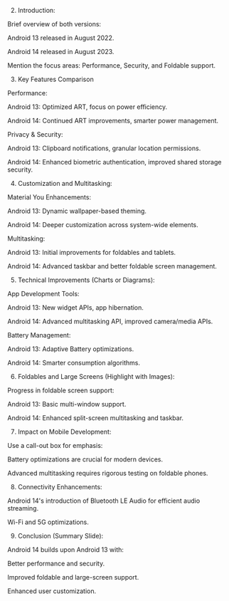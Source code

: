 
2. Introduction:

Brief overview of both versions:

Android 13 released in August 2022.

Android 14 released in August 2023.


Mention the focus areas: Performance, Security, and Foldable support.



3. Key Features Comparison

Performance:

Android 13: Optimized ART, focus on power efficiency.

Android 14: Continued ART improvements, smarter power management.


Privacy & Security:

Android 13: Clipboard notifications, granular location permissions.

Android 14: Enhanced biometric authentication, improved shared storage security.




4. Customization and Multitasking:

Material You Enhancements:

Android 13: Dynamic wallpaper-based theming.

Android 14: Deeper customization across system-wide elements.


Multitasking:

Android 13: Initial improvements for foldables and tablets.

Android 14: Advanced taskbar and better foldable screen management.




5. Technical Improvements (Charts or Diagrams):

App Development Tools:

Android 13: New widget APIs, app hibernation.

Android 14: Advanced multitasking API, improved camera/media APIs.


Battery Management:

Android 13: Adaptive Battery optimizations.

Android 14: Smarter consumption algorithms.




6. Foldables and Large Screens (Highlight with Images):

Progress in foldable screen support:

Android 13: Basic multi-window support.

Android 14: Enhanced split-screen multitasking and taskbar.




7. Impact on Mobile Development:

Use a call-out box for emphasis:

Battery optimizations are crucial for modern devices.

Advanced multitasking requires rigorous testing on foldable phones.




8. Connectivity Enhancements:

Android 14's introduction of Bluetooth LE Audio for efficient audio streaming.

Wi-Fi and 5G optimizations.



9. Conclusion (Summary Slide):

Android 14 builds upon Android 13 with:

Better performance and security.

Improved foldable and large-screen support.

Enhanced user customization.


